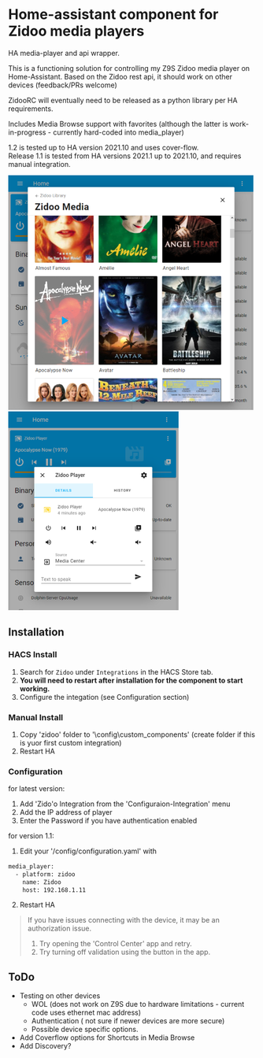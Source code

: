 # Home-assistant component for Zidoo media players
HA media-player and api wrapper.

This is a functioning solution for controlling my Z9S Zidoo media player on Home-Assistant.  Based on the Zidoo rest api, it should work on other devices (feedback/PRs welcome)

ZidooRC will eventually need to be released as a python library per HA requirements.  

Includes Media Browse support with favorites (although the latter is work-in-progress - currently hard-coded into media_player)

1.2 is tested up to HA version 2021.10 and uses cover-flow.   
Release 1.1 is tested from HA versions 2021.1 up to 2021.10, and requires manual integration.

![Media_Library](images/media_browser.png) ![Media_Player](images/media_player.png)


## Installation

### HACS Install

1. Search for `Zidoo` under `Integrations` in the HACS Store tab.
2. **You will need to restart after installation for the component to start working.**
3. Configure the integation (see Configuration section)

### Manual Install

1. Copy 'zidoo' folder to '\config\custom_components' (create folder if this is yuor first custom integration)
2. Restart HA

### Configuration

for latest version:

1. Add 'Zido'o Integration from the 'Configuraion-Integration' menu
2. Add the IP address of player
3. Enter the Password if you have authentication enabled

for version 1.1:

1. Edit your '/config/configuration.yaml' with

```
media_player:
  - platform: zidoo
    name: Zidoo
    host: 192.168.1.11
```
2. Restart HA

> If you have issues connecting with the device, it may be an authorization issue.  
>  1. Try opening the 'Control Center' app and retry. 
>  2. Try turning off validation using the button in the app.   

## ToDo

- Testing on other devices
  - WOL (does not work on Z9S due to hardware limitations - current code uses ethernet mac address)
  - Authentication ( not sure if newer devices are more secure)
  - Possible device specific options.   
- Add Coverflow options for Shortcuts in Media Browse
- Add Discovery?



